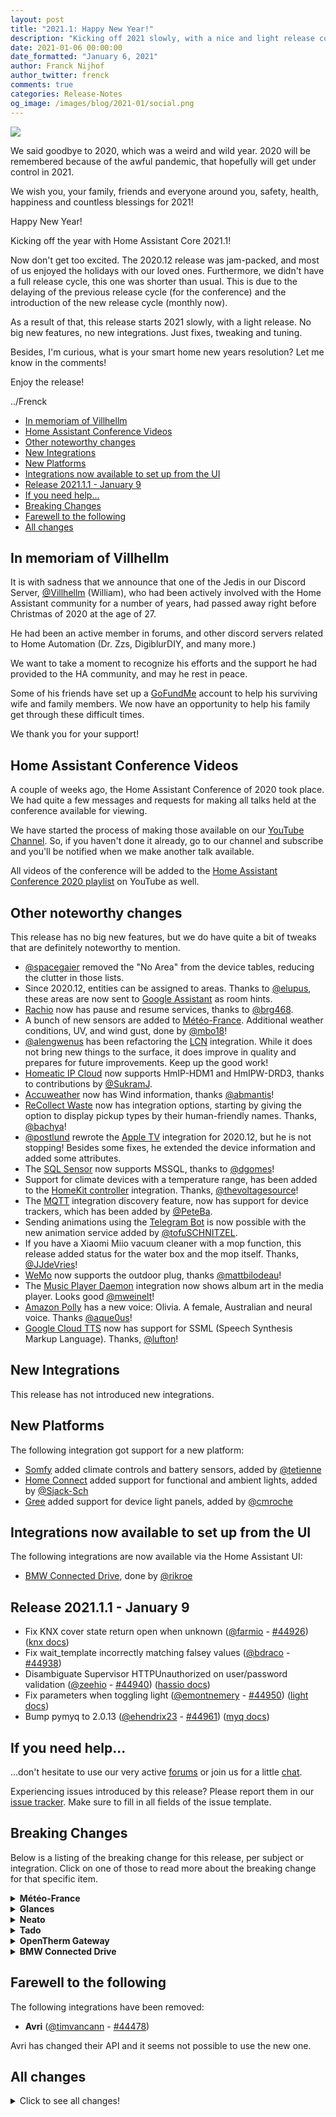```yaml
---
layout: post
title: "2021.1: Happy New Year!"
description: "Kicking off 2021 slowly, with a nice and light release containing mainly fixes and tweaks."
date: 2021-01-06 00:00:00
date_formatted: "January 6, 2021"
author: Franck Nijhof
author_twitter: frenck
comments: true
categories: Release-Notes
og_image: /images/blog/2021-01/social.png
---
```


<img src='/images/blog/2021-01/social.png' style='border: 0;box-shadow: none;'>

We said goodbye to 2020, which was a weird and wild year. 2020 will be
remembered because of the awful pandemic, that hopefully will get under control
in 2021.

We wish you, your family, friends and everyone around you, safety, health,
happiness and countless blessings for 2021!

Happy New Year!

Kicking off the year with Home Assistant Core 2021.1!

Now don't get too excited. The 2020.12 release was jam-packed, and most of us
enjoyed the holidays with our loved ones. Furthermore, we didn't have a full
release cycle, this one was shorter than usual. This is due to the delaying of
the previous release cycle (for the conference) and the introduction of the new
release cycle (monthly now).

As a result of that, this release starts 2021 slowly, with a light release.
No big new features, no new integrations. Just fixes, tweaking and tuning.

Besides, I'm curious, what is your smart home new years resolution?
Let me know in the comments!

Enjoy the release!

../Frenck

- [In memoriam of Villhellm](#in-memoriam-of-villhellm)
- [Home Assistant Conference Videos](#home-assistant-conference-videos)
- [Other noteworthy changes](#other-noteworthy-changes)
- [New Integrations](#new-integrations)
- [New Platforms](#new-platforms)
- [Integrations now available to set up from the UI](#integrations-now-available-to-set-up-from-the-ui)
- [Release 2021.1.1 - January 9](#release-202111---january-9)
- [If you need help...](#if-you-need-help)
- [Breaking Changes](#breaking-changes)
- [Farewell to the following](#farewell-to-the-following)
- [All changes](#all-changes)

## In memoriam of Villhellm

It is with sadness that we announce that one of the Jedis in our Discord Server,
[@Villhellm](https://www.github.com/villhellm) (William), who had been actively
involved with the Home Assistant community for a number of years, had passed
away right before Christmas of 2020 at the age of 27.

He had been an active member in forums, and other discord servers related to
Home Automation (Dr. Zzs, DigiblurDIY, and many more.)

We want to take a moment to recognize his efforts and the support he had
provided to the HA community, and may he rest in peace.

Some of his friends have set up a [GoFundMe](https://gofund.me/f14a5a4a) account
to help his surviving wife and family members. We now have an opportunity to
help his family get through these difficult times.

We thank you for your support!

## Home Assistant Conference Videos

A couple of weeks ago, the Home Assistant Conference of 2020 took place. We had
quite a few messages and requests for making all talks held at the conference
available for viewing.

We have started the process of making those available on our
[YouTube Channel][channel]. So, if you haven't done it already, go to our
channel and subscribe and you'll be notified when we make another talk
available.

All videos of the conference will be added to the
[Home Assistant Conference 2020 playlist][playlist] on YouTube as well.

[channel]: https://www.youtube.com/channel/UCbX3YkedQunLt7EQAdVxh7w
[playlist]: https://www.youtube.com/playlist?list=PLKsVm4cWHDQDGRXnybFUOLlcDWPsroGGB

## Other noteworthy changes

This release has no big new features, but we do have quite a bit of tweaks
that are definitely noteworthy to mention.

- [@spacegaier] removed the "No Area" from the device tables, reducing the
  clutter in those lists.
- Since 2020.12, entities can be assigned to areas. Thanks to [@elupus], these
  areas are now sent to [Google Assistant][google_assistant docs] as room
  hints.
- [Rachio][rachio docs] now has pause and resume services, thanks to [@brg468].
- A bunch of new sensors are added to [Météo-France][meteo_france docs].
  Additional weather conditions, UV, and wind gust, done by [@mbo18]!
- [@alengwenus] has been refactoring the [LCN][lcn docs] integration. While
  it does not bring new things to the surface, it does improve in quality and
  prepares for future improvements. Keep up the good work!
- [Homeatic IP Cloud][homematicip_cloud docs] now supports HmIP-HDM1 and
  HmIPW-DRD3, thanks to contributions by [@SukramJ].
- [Accuweather][accuweather docs] now has Wind information, thanks [@abmantis]!
- [ReCollect Waste][recollect_waste docs] now has integration options,
  starting by giving the option to display pickup types by their human-friendly
  names. Thanks, [@bachya]!
- [@postlund] rewrote the [Apple TV][apple_tv docs] integration for 2020.12,
  but he is not stopping! Besides some fixes, he extended the device information
  and added some attributes.
- The [SQL Sensor][sql docs] now supports MSSQL, thanks to [@dgomes]!
- Support for climate devices with a temperature range, has been added to the
  [HomeKit controller][homekit_controller docs] integration.
  Thanks, [@thevoltagesource]!
- The [MQTT][mqtt docs] integration discovery feature, now has support for
  device trackers, which has been added by [@PeteBa].
- Sending animations using the [Telegram Bot][telegram_bot docs] is now
  possible with the new animation service added by [@tofuSCHNITZEL].
- If you have a Xiaomi Miio vacuum cleaner with a mop function, this release
  added status for the water box and the mop itself. Thanks, [@JJdeVries]!
- [WeMo][wemo docs] now supports the outdoor plug, thanks [@mattbilodeau]!
- The [Music Player Daemon][mpd docs] integration now shows album art in the
  media player. Looks good [@mweinelt]!
- [Amazon Polly][amazon_polly docs] has a new voice: Olivia. A female,
  Australian and neural voice. Thanks [@aque0us]!
- [Google Cloud TTS][google_cloud docs] now has support for SSML
  (Speech Synthesis Markup Language). Thanks, [@lufton]!

## New Integrations

This release has not introduced new integrations.

## New Platforms

The following integration got support for a new platform:

- [Somfy][somfy docs] added climate controls and battery sensors,
  added by [@tetienne]
- [Home Connect][home_connect docs] added support for functional and ambient
  lights, added by [@Sjack-Sch]
- [Gree][gree docs] added support for device light panels, added by [@cmroche]

## Integrations now available to set up from the UI

The following integrations are now available via the Home Assistant UI:

- [BMW Connected Drive][bmw_connected_drive docs], done by [@rikroe]

## Release 2021.1.1 - January 9

- Fix KNX cover state return open when unknown ([@farmio] - [#44926]) ([knx docs])
- Fix wait_template incorrectly matching falsey values ([@bdraco] - [#44938])
- Disambiguate Supervisor HTTPUnauthorized on user/password validation ([@zeehio] - [#44940]) ([hassio docs])
- Fix parameters when toggling light ([@emontnemery] - [#44950]) ([light docs])
- Bump pymyq to 2.0.13 ([@ehendrix23] - [#44961]) ([myq docs])

[#44926]: https://github.com/home-assistant/core/pull/44926
[#44938]: https://github.com/home-assistant/core/pull/44938
[#44940]: https://github.com/home-assistant/core/pull/44940
[#44950]: https://github.com/home-assistant/core/pull/44950
[#44961]: https://github.com/home-assistant/core/pull/44961
[@bdraco]: https://github.com/bdraco
[@ehendrix23]: https://github.com/ehendrix23
[@emontnemery]: https://github.com/emontnemery
[@farmio]: https://github.com/farmio
[@zeehio]: https://github.com/zeehio
[hassio docs]: /integrations/hassio/
[knx docs]: /integrations/knx/
[light docs]: /integrations/light/
[myq docs]: /integrations/myq/

## If you need help...

...don't hesitate to use our very active [forums](https://community.home-assistant.io/) or join us for a little [chat](https://discord.gg/c5DvZ4e).

Experiencing issues introduced by this release? Please report them in our [issue tracker](https://github.com/home-assistant/core/issues). Make sure to fill in all fields of the issue template.

<!--more-->

## Breaking Changes

Below is a listing of the breaking change for this release, per subject or
integration. Click on one of those to read more about the breaking change
for that specific item.

<details>
  <summary><b>Météo-France</b></summary>
  <p>

The unit of measurement of the UV sensor was missing and has been added. You
may have to adapt your configuration accordingly, if you were depending on the
unit of this sensor in any automations, scripts or 3rd party data loggers.

([@mbo18] - [#43992]) ([meteo_france docs])

  </p>
</details>

<details>
  <summary><b>Glances</b></summary>
  <p>

Previously, the Glances integration was presuming that all sensors were
temperatures. Now, we can distinguish temperatures, fan speeds and battery
charges.

In consequence, those entities have new Entity IDs, so you should update your
configuration in the UI or in your YAML files.

Previously, they were all suffixed by `_temp`. Now they are suffixed by
`_temperature`, `_fan_speed` and `_charge`.

Examples:

- `sensor.glances_core_0_temp => sensor.glances_core_0_temperature`
- `sensor.glances_battery_temp => sensor.glances_battery_charge`
- `sensor.glances_thinkpad_1_temp => sensor.glances_thinkpad_1_fan_speed`

([@guix77] - [#43500]) ([glances docs])

  </p>
</details>

<details>
  <summary><b>Neato</b></summary>
  <p>

Neato now uses a new authentication method: OAuth2.

If you are an existing Neato user, you will need to update your YAML
configuration, as per the updated [Neato documentation][neato docs]. The
integration will then automatically be migrated.

Vorwerk support is dropped from the neato integration. The parent library still
supports Vorwerk however, the authentication is completely different and
therefore will require a separate integration created.

([@Santobert] - [#44031]) ([neato docs])

  </p>
</details>

<details>
  <summary><b>Tado</b></summary>
  <p>

The Tado Bridge sensor has been removed and replaced by its corresponding device
sensor.

([@Noltari] - [#44475]) ([tado docs])

  </p>
</details>

<details>
  <summary><b>OpenTherm Gateway</b></summary>
  <p>

This release breaks `binary_sensor` and `sensor` entities of the `opentherm_gw`
integration. More specifically, all existing `binary_sensor` and `sensor`
entities are recreated with a different `entity_id`, `unique_id` and friendly
name.

Some entities are recreated once, others will be recreated twice for different
data sources (boiler and thermostat). All entities that are recreated are
disabled by default.

The old `sensor` and `binary_sensor` entities will log a deprecation warning
and change behavior slightly if they are enabled. They will be automatically
removed if they are disabled. Behavioral changes of the old entities may include
a delayed update and a possible change of data source (boiler vs. thermostat)
which may only become apparent when an override is active on the OpenTherm
Gateway.

The `climate` entity is not affected.

The OpenTherm Gateway sits between the thermostat and the boiler and thus deals
with 2 streams of information. Before this release, the status info we received
contained overlapping information from both streams of information, which led
to issues when the gateway was overriding some values.

As of this release, the status is split up in multiple parts to reflect this.
Each part contains the status of its respective information stream. With this
change, we create sensor entities for each stream where necessary.

([@mvn23] - [#43352]) ([opentherm_gw docs])

  </p>
</details>

<details>
  <summary><b>BMW Connected Drive</b></summary>
  <p>

BMW Connected Drive has been migrated for configuration via the UI.

Your old entries from `configuration.yaml` are automatically imported __once__
for initial setup.

It is recommended to rename the device_tracker of your car(s) in
`config/known_devices.yaml` (you can e.g., add `_old` to the entity name)
before updating, otherwise a second device tracker entity (ending with `_2`)
per car will be created.

After updating, the entity can be removed from known_devices as that will no
longer be used.

([@rikroe] - [#39585]) ([bmw_connected_drive docs])

  </p>
</details>

## Farewell to the following

The following integrations have been removed:

- **Avri** ([@timvancann] - [#44478])

Avri has changed their API and it seems not possible to use the new one.

## All changes

<details>
  <summary>Click to see all changes!</summary>

- Rewrite the kira/test_init.py unittests to pytest style test functions ([@erogleva] - [#42753]) ([kira docs])
- Add HmIP-HDM1 and HmIPW-DRD3 to Homematic IP Cloud ([@SukramJ] - [#43132]) ([homematicip_cloud docs])
- Change config flow unique_id for devolo Home Control ([@Shutgun] - [#43005]) ([devolo_home_control docs])
- Improve look up speed by inverting dictionaries ([@Kane610] - [#43883]) ([deconz docs])
- Add reproduce state for Number ([@Shulyaka] - [#43870]) ([number docs])
- Add number entity value property ([@MartinHjelmare] - [#43902]) ([demo docs]) ([number docs])
- Bump icmplib to 2.0 for ping ([@bdraco] - [#43868]) ([ping docs])
- Upgrade respx to 0.16.2 ([@lundberg] - [#43892]) ([rest docs])
- Don't send MQTT birth message in tests ([@emontnemery] - [#43917]) ([mqtt docs])
- Refactor ZHA core channel initialization ([@Adminiuga] - [#43953]) ([zha docs])
- Remove zerproc threaded upstream reconnect logic ([@emlove] - [#43910]) ([zerproc docs])
- Address PR cleanup for nest device triggers ([@allenporter] - [#43961]) ([nest docs])
- Refactor LCN integration ([@alengwenus] - [#40665]) ([lcn docs])
- Add reverse repeatmode mapping constant to Spotify ([@frenck] - [#43968]) ([spotify docs])
- Add ZHA Coordinator to LightLink cluster groups ([@Adminiuga] - [#43959]) ([zha docs])
- Cleanup ZHA fan channel ([@Adminiuga] - [#43973]) ([zha docs])
- Add target temperature range to homekit_controller ([@thevoltagesource] - [#42817]) ([homekit_controller docs])
- Add discovery of sensors on DS2409 MicroLan ([@awrede] - [#43599]) ([onewire docs])
- Bump voluptuous to 0.12.1 ([@spacegaier] - [#44002])
- Bump fritzconnection to 1.4.0 ([@springstan] - [#43996]) ([fritz docs]) ([fritzbox_callmonitor docs]) ([fritzbox_netmonitor docs])
- Add support for system health to GIOS integration ([@bieniu] - [#43280]) ([gios docs])
- Allow manual configuration of ignored config entries ([@nivnoach] - [#43947]) ([shelly docs])
- Add UV unit to meteo_france UV sensor ([@mbo18] - [#43992]) ([meteo_france docs]) (breaking-change)
- Fix LCN service calls (invoking coroutines) ([@alengwenus] - [#43932]) ([lcn docs])
- Add discovery for MQTT device tracker ([@PeteBa] - [#42327]) ([mqtt docs])
- Unregister updates when a Wemo entry is removed ([@esev] - [#44005]) ([wemo docs])
- Fix ZHA switch group test ([@dmulcahey] - [#44021]) ([zha docs])
- Add pause and resume services to Rachio ([@brg468] - [#43944]) ([rachio docs])
- Bump dependency to add more multi channel devices to HomematicIP Cloud ([@SukramJ] - [#43914]) ([homematicip_cloud docs])
- Bump ciscomobilityexpress version: 0.3.3 → 0.3.9 ([@fbradyirl] - [#44050]) ([cisco_mobility_express docs])
- Bump openwebifpy version: 3.1.1 → 3.1.6 ([@fbradyirl] - [#44064]) ([enigma2 docs])
- Create httpx helper to wrap a shared httpx.AsyncClient ([@bdraco] - [#43877]) ([pvoutput docs]) ([rest docs]) ([scrape docs])
- Include Hyperion in coverage testing ([@dermotduffy] - [#44096])
- Bump up dependencies on pyserial and pyserial-asyncio ([@Adminiuga] - [#44089]) ([acer_projector docs]) ([serial docs]) ([zha docs])
- Small cleanup of MQTT ([@emontnemery] - [#44110]) ([mqtt docs])
- Address old review comments of Tasmota fan ([@emontnemery] - [#44112]) ([tasmota docs])
- Add tests for the wemo component ([@esev] - [#44088]) ([wemo docs])
- Cache Astral object in moon integration, to use less CPU ([@huonw] - [#44012]) ([moon docs])
- Initialize numeric_state trigger tests ([@amelchio] - [#44114]) ([homeassistant docs])
- Nuki to use entity platform ([@balloob] - [#43774]) ([nuki docs])
- Expose spider device information ([@peternijssen] - [#44085]) ([spider docs])
- Add code_arm_required to IFTTT alarm ([@k2v1n58] - [#43928]) ([ifttt docs])
- Increase test coverage for nest camera ([@allenporter] - [#44144]) ([nest docs])
- Update strings.json to clarify the requirements for the API key ([@finity69x2] - [#44143]) ([nws docs])
- Log unique_id of device when ESPHome connection fails ([@ofalvai] - [#44152]) ([esphome docs])
- Test edge cases in wemo platform code ([@esev] - [#44136]) ([wemo docs])
- Increase nest climate test coverage ([@allenporter] - [#44146]) ([nest docs])
- Share wemo entity code to reduce duplicate boilerplate ([@esev] - [#44113]) ([wemo docs])
- Clear mpd source playlist when not playing a playlist ([@CrashWorksLLC] - [#44164]) ([mpd docs])
- Add myself to the codeowners manifest for openhome and tapsaff ([@bazwilliams] - [#44188]) ([openhome docs]) ([tapsaff docs])
- Upgrade restrictedpython to 5.1 (needed for python 3.9 support) ([@mikeage] - [#44181]) ([python_script docs])
- Upgrade youtube_dl to version 2020.12.07 ([@BKPepe] - [#44004]) ([media_extractor docs])
- Temperatures, fan and battery in Glances sensors ([@guix77] - [#43500]) ([glances docs]) (breaking-change)
- Add opensky longitude and latitude event metadata ([@SteveBrandt] - [#43205]) ([opensky docs])
- Support MSSQL in SQL Sensor ([@dgomes] - [#42778]) ([sql docs])
- Bump python-holidays ([@sermayoral] - [#44215]) ([workday docs])
- Add zha AnalogOutput cluster support ([@Shulyaka] - [#44092]) ([zha docs])
- Upgrade bandit to 1.7.0 ([@scop] - [#44184])
- Use new PocketCast dependency ([@nwithan8] - [#44007])
- Fix double underscore typo in fan_mode ValueError ([@allenporter] - [#44182]) ([nest docs])
- Replace hard-coded domain strings with constants in the Wemo module ([@esev] - [#44222]) ([wemo docs])
- Add tests for the Wemo __init__ module ([@esev] - [#44196]) ([wemo docs])
- Register Wemo fan services with entity service helper ([@esev] - [#44192]) ([wemo docs])
- Add send animation service to telegram ([@tofuSCHNITZEL] - [#41489]) ([telegram_bot docs])
- Add Somfy climate platform ([@tetienne] - [#43895]) ([somfy docs]) (new-platform)
- Bump google-nest-sdm to 0.2.1 to support more SDM Pub/Sub realms ([@SeraphimSerapis] - [#44163]) ([nest docs])
- Change shelly CONNECTION_CLASS to CONN_CLASS_LOCAL_PUSH ([@thecode] - [#44260]) ([shelly docs])
- Bump python-qbittorrent to 0.4.2 ([@geoffreylagaisse] - [#44268])
- Bump pychromecast to 7.6.0 ([@emontnemery] - [#44289]) ([cast docs])
- Add OAuth to Neato ([@Santobert] - [#44031]) ([neato docs]) (breaking-change)
- Add reauth step to Hyperion config flow ([@dermotduffy] - [#43797]) ([hyperion docs])
- Bump version to 2021.1 ([@balloob] - [#44298]) ([cloud docs])
- Increase surepetcare api timeout to 60s ([@benleb] - [#44316]) ([surepetcare docs])
- Fix philips_js channel and source name entry ([@elupus] - [#44296]) ([philips_js docs])
- Refactor Airly tests ([@bieniu] - [#44315]) ([airly docs])
- Add Somfy battery sensor ([@tetienne] - [#44311]) ([somfy docs]) (new-platform)
- Add extended device info and some attributes to Apple TV ([@postlund] - [#44277]) ([apple_tv docs]) ([media_player docs])
- Update quality_scale for Hyperion ([@dermotduffy] - [#44306]) ([hyperion docs])
- Revert "Change http to auto for cast media image url" ([@emontnemery] - [#44327]) ([cast docs])
- Refactor Airly config flow ([@bieniu] - [#44330]) ([airly docs])
- Update ReCollect docs to use proper name ([@bachya] - [#44291]) ([recollect_waste docs])
- Upgrade Telegram lib, refactor component for breaking changes ([@ofalvai] - [#44147]) ([telegram_bot docs])
- Add new sensors to meteo_france ([@mbo18] - [#44150]) ([meteo_france docs])
- Convert filter tests to use pytest style ([@chrisgramberg678] - [#41743]) ([filter docs])
- Alphabetize hyperion const.py ([@dermotduffy] - [#44343]) ([hyperion docs])
- Bump pyps4-2ndscreen to 1.2.0 ([@ktnrg45] - [#44273]) ([ps4 docs])
- Bump codecov/codecov-action from v1.0.15 to v1.1.0 (@dependabot - [#44346])
- Bump actions/setup-python from v2.1.4 to v2.2.0 (@dependabot - [#44345])
- Update sensor.py ([@elbueno222] - [#44350]) ([bme280 docs])
- Adjust Rachio logging level when adding shared controllers ([@brg468] - [#44323]) ([rachio docs])
- Add another xml content type for JSON conversion in RESTful sensor ([@emufan] - [#44312]) ([rest docs])
- Enable more Bandit tests ([@scop] - [#44307]) ([recorder docs])
- Use singleton enum for "not set" sentinels ([@scop] - [#41990]) ([camera docs]) ([cloud docs]) ([deconz docs]) ([person docs])
- Add Wind to Accuweather sensors ([@abmantis] - [#44364]) ([accuweather docs])
- Convert zerproc to use new upstream async api ([@emlove] - [#44357]) ([zerproc docs])
- Strip "adb shell " prefix in `androidtv.adb_command` service ([@JeffLIrion] - [#44225]) ([androidtv docs])
- Bump venstarcolortouch to 0.13 ([@doug-hoffman] - [#44373]) ([venstar docs])
- Clean Airly config flow ([@bieniu] - [#44352]) ([airly docs])
- Add filter sensor device class from source entity ([@dgomes] - [#44304]) ([filter docs])
- Set amazon polly network timeout settings ([@eyager1] - [#44185]) ([amazon_polly docs])
- Fix setup of SimpliSafe options flow test ([@bachya] - [#44375]) ([simplisafe docs])
- Add options flow for Recollect Waste ([@bachya] - [#44234]) ([recollect_waste docs])
- Connect concurrently to discovered Zerproc lights ([@emlove] - [#44376]) ([zerproc docs])
- Home connect functional and ambient light added ([@Sjack-Sch] - [#44091]) ([home_connect docs]) (new-platform)
- Handle expiration of nest auth credentials ([@allenporter] - [#44202]) ([nest docs])
- Add support for toggling Daikin streamers ([@viiru-] - [#40418]) ([daikin docs])
- Add xiamoi_miio the water_box / mop status ([@JJdeVries] - [#43355]) ([xiaomi_miio docs])
- Add google cloud tts SSML + fix ([@lufton] - [#40203]) ([google_cloud docs])
- Bump meteofrance-api to 1.0.1 ([@oncleben31] - [#44389]) ([meteo_france docs])
- Bump actions/setup-python from v2.2.0 to v2.2.1 (@dependabot - [#44420])
- Update denonavr to 0.9.9 ([@scarface-4711] - [#44411]) ([denonavr docs])
- Reduce IPP errors when printer is offline ([@dgomes] - [#44413]) ([ipp docs])
- Add additional debug launch methods in launch.json ([@oncleben31] - [#44419])
- Cleanup and optimization for Zerproc ([@emlove] - [#44430]) ([zerproc docs])
- Add ecobee humidity attributes ([@treylok] - [#44366]) ([ecobee docs])
- Support area on entities for google assistant ([@elupus] - [#44300]) ([google_assistant docs])
- KNX BinarySensor takes float values for `reset_after` ([@farmio] - [#44446]) ([knx docs])
- Fix KNX issue if 0 kelvin is reported by device ([@phibos] - [#44392]) ([knx docs])
- Bump codecov/codecov-action from v1.1.0 to v1.1.1 (@dependabot - [#44442])
- Remove Travis CI config ([@scop] - [#44443])
- Move Legacy Works With Nest integration to subdirectory ([@allenporter] - [#44368]) ([nest docs]) (new-integration)
- Bump hyperion-py to 0.6.1 ([@dermotduffy] - [#44490]) ([hyperion docs])
- Motion Blinds upgrade to local push ([@starkillerOG] - [#44391]) ([motion_blinds docs])
- Fix filter sensor None state ([@dgomes] - [#44439]) ([filter docs])
- Translate siri requests to turn on thermostats to valid targets ([@bdraco] - [#44236]) ([homekit docs])
- Periodically attempt to discover new wemo devices ([@esev] - [#44361]) ([wemo docs])
- Fix the docstring in type_fans.py ([@tomaszpieczykolan] - [#44511]) ([homekit docs])
- Remove useless async_add_executor_job ([@tetienne] - [#44496]) ([somfy docs])
- Support auto as Dyson fan on device state ([@GreenTentacle] - [#44472]) ([dyson docs])
- Bump pywemo to 0.5.6 ([@mattbilodeau] - [#44440]) ([wemo docs])
- Convert mpd component to use the async MPDClient ([@mweinelt] - [#44384]) ([mpd docs])
- Handle missing Somfy devices during update ([@tetienne] - [#44425]) ([somfy docs])
- Update README.rst to avoid redirects ([@hmmbob] - [#44519])
- Upgrade huawei-lte-api to 1.4.17 ([@scop] - [#44499]) ([huawei_lte docs])
- Add album art support in the mpd component ([@mweinelt] - [#44527]) ([mpd docs])
- Add Olivia voice to Amazon Polly TTS ([@aque0us] - [#44513]) ([amazon_polly docs])
- Fully remove Avri integration ([@timvancann] - [#44478]) (breaking-change)
- Add explicit support for Luxembourg Smarty meter in dsmr integration ([@RobBie1221] - [#43975]) ([dsmr docs])
- Simplify nest event handling ([@allenporter] - [#44367]) ([nest docs])
- Tado: add full list of devices ([@Noltari] - [#44475]) ([tado docs]) (breaking-change)
- Improve nest setup error handling ([@allenporter] - [#44385]) ([nest docs])
- Tado: use proper variable name to avoid confusion ([@Noltari] - [#44571]) ([tado docs])
- Soma cover battery level attribute ([@badguy99] - [#44459]) ([soma docs])
- Turn on denonavr receiver when a source is changed ([@knyar] - [#44473]) ([denonavr docs])
- Ensure consistent spelling of "ID" ([@spacegaier] - [#44585])
- Reset hs color/color temperature when changing the other one (ZHA) ([@TheJulianJES] - [#44566]) ([zha docs])
- Improve TDBU motion blinds control ([@starkillerOG] - [#44500]) ([motion_blinds docs])
- Add support for Gree device light panels ([@cmroche] - [#42979]) ([gree docs]) (new-platform)
- Update pyotgw to 1.0b1 ([@mvn23] - [#43352]) ([opentherm_gw docs]) (breaking-change)
- Optimize api calls between envoy_reader and Home Assistant ([@gtdiehl] - [#42857]) ([enphase_envoy docs])
- Bump version to fix returned data for old firmware ([@gtdiehl] - [#44600]) ([enphase_envoy docs])
- Add Config Flow to bmw_connected_drive ([@rikroe] - [#39585]) ([bmw_connected_drive docs]) (breaking-change)
- Simplify motion blinds push callback ([@starkillerOG] - [#44579]) ([motion_blinds docs])
- Fix typo in sensor names ([@tsvi] - [#44598]) ([jewish_calendar docs])
- Move HomeKit autostart to advanced options flow ([@bdraco] - [#44599]) ([homekit docs])
- Use entity service for motion blinds ([@starkillerOG] - [#44611]) ([motion_blinds docs])
- Bump skybellpy to 0.6.3 ([@MisterWil] - [#44619]) ([skybell docs])
- Add discovery to Motion Blinds ([@starkillerOG] - [#44615]) ([motion_blinds docs])
- Updated frontend to 20201229.0 ([@bramkragten] - [#44632]) ([frontend docs])
- Add OutdoorPlug to wemo ([@mattbilodeau] - [#44629]) ([wemo docs])
- Support homekit discovery for roku ([@ctalkington] - [#44625]) ([roku docs])
- Initial Verisure cleanups ([@frenck] - [#44639]) ([verisure docs])
- Add debug logging for failed OAuth token refreshes to help users diagnose ([@allenporter] - [#44637])
- Upgrade psutil to 5.8.0 ([@fabaff] - [#44640]) ([systemmonitor docs])
- Publish timestamps in nest events ([@allenporter] - [#44641]) ([nest docs])
- Fix shelly shutdown AttributeError ([@chemelli74] - [#44172]) ([shelly docs])
- Upgrade youtube_dl to 2020.12.29 ([@fabaff] - [#44643]) ([media_extractor docs])
- Update py-august to 0.25.2 to fix august token refreshes ([@bdraco] - [#40109]) ([august docs]) (beta fix)
- Suppress vizio logging API call failures to prevent no-op logs ([@raman325] - [#44388]) ([vizio docs]) (beta fix)
- Add motion binary sensor ([@bieniu] - [#44445]) ([shelly docs]) (beta fix) (new-integration)
- Correct Dyson climate fan auto mode ([@Sian-Lee-SA] - [#44569]) ([dyson docs]) (beta fix)
- Upgrade canary integration to use py-canary 0.5.1 ([@markallanson] - [#44645]) ([canary docs]) (beta fix)
- Bump ZHA quirks version to 0.0.50 ([@dmulcahey] - [#44650]) ([zha docs]) (beta fix)
- Bump zm-py version to 0.5.2 ([@dlintott] - [#44658]) ([zoneminder docs]) (beta fix)
- always sync unit_of_measurement ([@dgomes] - [#44670]) ([utility_meter docs]) (beta fix)
- Catch Shelly zeroconf types with uppercase too ([@balloob] - [#44672]) ([shelly docs]) (beta fix)
- Fix legacy nest api binary_sensor initialization ([@allenporter] - [#44674]) ([nest docs]) (beta fix)
- Zeroconf lowercase ([@balloob] - [#44675]) ([brother docs]) ([zeroconf docs]) (beta fix)
- Bump up ZHA dependencies ([@Adminiuga] - [#44680]) ([zha docs]) (beta fix)
- Fix broken test test_auto_purge in recorder ([@allenporter] - [#44687]) ([recorder docs]) (beta fix)
- Fix script wait templates with now/utcnow ([@bdraco] - [#44717]) (beta fix)
- Fix rest notify GET without params configured ([@bdraco] - [#44723]) ([rest docs]) (beta fix)
- Fix templates for rest notify ([@bdraco] - [#44724]) ([rest docs]) (beta fix)
- Bump H11 library to support non RFC line endings ([@Kane610] - [#44735]) (beta fix)
- Guard unbound var for DSMR ([@balloob] - [#44673]) ([dsmr docs]) (beta fix)
- Change rest sensors update interval for Shelly Motion ([@bieniu] - [#44692]) ([shelly docs]) (beta fix)
- Add index to old_state_id column for postgres and older databases ([@bdraco] - [#44757]) ([recorder docs]) (beta fix)
- Update docker base image 2021.01.0 ([@pvizeli] - [#44761]) (beta fix)
- Fix bug with blink auth flow ([@bmatcuk] - [#44769]) ([blink docs]) (beta fix)
- Fix knx.send service not accepting floats ([@farmio] - [#44802]) ([knx docs]) (beta fix)
- Fix zeroconf outgoing dns compression corruption for large packets ([@bdraco] - [#44828]) ([zeroconf docs]) (beta fix)
- Implement color mode for ZHA light polling ([@TheJulianJES] - [#44829]) ([zha docs]) (beta fix)
- Bump pypck to 0.7.8 ([@alengwenus] - [#44834]) ([lcn docs]) (beta fix)
- Make Alexa custom ID unique ([@balloob] - [#44839]) ([alexa docs]) ([cloud docs]) (beta fix)
- Bump openwebifpy version: 3.1.6 → 3.2.7 ([@fbradyirl] - [#44847]) ([enigma2 docs]) (beta fix)
- Fix Canary doing I/O in event loop ([@frenck] - [#44854]) ([canary docs]) (beta fix)
- Update frontend to 20201229.1 ([@bramkragten] - [#44861]) ([frontend docs]) (beta fix)
- Bump pytradfri to 7.0.6 ([@MartinHjelmare] - [#44661]) ([tradfri docs]) (beta fix)
- Fix Plex media summary attribute ([@jjlawren] - [#44863]) ([plex docs]) (beta fix)
- Bump python-ecobee-api to 0.2.8 ([@treylok] - [#44866]) ([ecobee docs]) (beta fix)

</details>

[#39585]: https://github.com/home-assistant/core/pull/39585
[#40109]: https://github.com/home-assistant/core/pull/40109
[#40203]: https://github.com/home-assistant/core/pull/40203
[#40418]: https://github.com/home-assistant/core/pull/40418
[#40665]: https://github.com/home-assistant/core/pull/40665
[#41489]: https://github.com/home-assistant/core/pull/41489
[#41743]: https://github.com/home-assistant/core/pull/41743
[#41990]: https://github.com/home-assistant/core/pull/41990
[#42327]: https://github.com/home-assistant/core/pull/42327
[#42753]: https://github.com/home-assistant/core/pull/42753
[#42778]: https://github.com/home-assistant/core/pull/42778
[#42817]: https://github.com/home-assistant/core/pull/42817
[#42857]: https://github.com/home-assistant/core/pull/42857
[#42979]: https://github.com/home-assistant/core/pull/42979
[#43005]: https://github.com/home-assistant/core/pull/43005
[#43132]: https://github.com/home-assistant/core/pull/43132
[#43205]: https://github.com/home-assistant/core/pull/43205
[#43280]: https://github.com/home-assistant/core/pull/43280
[#43352]: https://github.com/home-assistant/core/pull/43352
[#43355]: https://github.com/home-assistant/core/pull/43355
[#43500]: https://github.com/home-assistant/core/pull/43500
[#43599]: https://github.com/home-assistant/core/pull/43599
[#43774]: https://github.com/home-assistant/core/pull/43774
[#43797]: https://github.com/home-assistant/core/pull/43797
[#43868]: https://github.com/home-assistant/core/pull/43868
[#43870]: https://github.com/home-assistant/core/pull/43870
[#43877]: https://github.com/home-assistant/core/pull/43877
[#43883]: https://github.com/home-assistant/core/pull/43883
[#43892]: https://github.com/home-assistant/core/pull/43892
[#43895]: https://github.com/home-assistant/core/pull/43895
[#43902]: https://github.com/home-assistant/core/pull/43902
[#43910]: https://github.com/home-assistant/core/pull/43910
[#43914]: https://github.com/home-assistant/core/pull/43914
[#43917]: https://github.com/home-assistant/core/pull/43917
[#43928]: https://github.com/home-assistant/core/pull/43928
[#43932]: https://github.com/home-assistant/core/pull/43932
[#43944]: https://github.com/home-assistant/core/pull/43944
[#43947]: https://github.com/home-assistant/core/pull/43947
[#43953]: https://github.com/home-assistant/core/pull/43953
[#43959]: https://github.com/home-assistant/core/pull/43959
[#43961]: https://github.com/home-assistant/core/pull/43961
[#43968]: https://github.com/home-assistant/core/pull/43968
[#43973]: https://github.com/home-assistant/core/pull/43973
[#43975]: https://github.com/home-assistant/core/pull/43975
[#43992]: https://github.com/home-assistant/core/pull/43992
[#43996]: https://github.com/home-assistant/core/pull/43996
[#44002]: https://github.com/home-assistant/core/pull/44002
[#44004]: https://github.com/home-assistant/core/pull/44004
[#44005]: https://github.com/home-assistant/core/pull/44005
[#44007]: https://github.com/home-assistant/core/pull/44007
[#44012]: https://github.com/home-assistant/core/pull/44012
[#44021]: https://github.com/home-assistant/core/pull/44021
[#44031]: https://github.com/home-assistant/core/pull/44031
[#44050]: https://github.com/home-assistant/core/pull/44050
[#44064]: https://github.com/home-assistant/core/pull/44064
[#44085]: https://github.com/home-assistant/core/pull/44085
[#44088]: https://github.com/home-assistant/core/pull/44088
[#44089]: https://github.com/home-assistant/core/pull/44089
[#44091]: https://github.com/home-assistant/core/pull/44091
[#44092]: https://github.com/home-assistant/core/pull/44092
[#44096]: https://github.com/home-assistant/core/pull/44096
[#44110]: https://github.com/home-assistant/core/pull/44110
[#44112]: https://github.com/home-assistant/core/pull/44112
[#44113]: https://github.com/home-assistant/core/pull/44113
[#44114]: https://github.com/home-assistant/core/pull/44114
[#44136]: https://github.com/home-assistant/core/pull/44136
[#44143]: https://github.com/home-assistant/core/pull/44143
[#44144]: https://github.com/home-assistant/core/pull/44144
[#44146]: https://github.com/home-assistant/core/pull/44146
[#44147]: https://github.com/home-assistant/core/pull/44147
[#44150]: https://github.com/home-assistant/core/pull/44150
[#44152]: https://github.com/home-assistant/core/pull/44152
[#44163]: https://github.com/home-assistant/core/pull/44163
[#44164]: https://github.com/home-assistant/core/pull/44164
[#44172]: https://github.com/home-assistant/core/pull/44172
[#44181]: https://github.com/home-assistant/core/pull/44181
[#44182]: https://github.com/home-assistant/core/pull/44182
[#44184]: https://github.com/home-assistant/core/pull/44184
[#44185]: https://github.com/home-assistant/core/pull/44185
[#44188]: https://github.com/home-assistant/core/pull/44188
[#44192]: https://github.com/home-assistant/core/pull/44192
[#44196]: https://github.com/home-assistant/core/pull/44196
[#44202]: https://github.com/home-assistant/core/pull/44202
[#44215]: https://github.com/home-assistant/core/pull/44215
[#44222]: https://github.com/home-assistant/core/pull/44222
[#44225]: https://github.com/home-assistant/core/pull/44225
[#44234]: https://github.com/home-assistant/core/pull/44234
[#44236]: https://github.com/home-assistant/core/pull/44236
[#44260]: https://github.com/home-assistant/core/pull/44260
[#44268]: https://github.com/home-assistant/core/pull/44268
[#44273]: https://github.com/home-assistant/core/pull/44273
[#44277]: https://github.com/home-assistant/core/pull/44277
[#44289]: https://github.com/home-assistant/core/pull/44289
[#44291]: https://github.com/home-assistant/core/pull/44291
[#44296]: https://github.com/home-assistant/core/pull/44296
[#44298]: https://github.com/home-assistant/core/pull/44298
[#44300]: https://github.com/home-assistant/core/pull/44300
[#44304]: https://github.com/home-assistant/core/pull/44304
[#44306]: https://github.com/home-assistant/core/pull/44306
[#44307]: https://github.com/home-assistant/core/pull/44307
[#44311]: https://github.com/home-assistant/core/pull/44311
[#44312]: https://github.com/home-assistant/core/pull/44312
[#44315]: https://github.com/home-assistant/core/pull/44315
[#44316]: https://github.com/home-assistant/core/pull/44316
[#44323]: https://github.com/home-assistant/core/pull/44323
[#44327]: https://github.com/home-assistant/core/pull/44327
[#44330]: https://github.com/home-assistant/core/pull/44330
[#44343]: https://github.com/home-assistant/core/pull/44343
[#44345]: https://github.com/home-assistant/core/pull/44345
[#44346]: https://github.com/home-assistant/core/pull/44346
[#44350]: https://github.com/home-assistant/core/pull/44350
[#44352]: https://github.com/home-assistant/core/pull/44352
[#44357]: https://github.com/home-assistant/core/pull/44357
[#44361]: https://github.com/home-assistant/core/pull/44361
[#44364]: https://github.com/home-assistant/core/pull/44364
[#44366]: https://github.com/home-assistant/core/pull/44366
[#44367]: https://github.com/home-assistant/core/pull/44367
[#44368]: https://github.com/home-assistant/core/pull/44368
[#44373]: https://github.com/home-assistant/core/pull/44373
[#44375]: https://github.com/home-assistant/core/pull/44375
[#44376]: https://github.com/home-assistant/core/pull/44376
[#44384]: https://github.com/home-assistant/core/pull/44384
[#44385]: https://github.com/home-assistant/core/pull/44385
[#44388]: https://github.com/home-assistant/core/pull/44388
[#44389]: https://github.com/home-assistant/core/pull/44389
[#44391]: https://github.com/home-assistant/core/pull/44391
[#44392]: https://github.com/home-assistant/core/pull/44392
[#44411]: https://github.com/home-assistant/core/pull/44411
[#44413]: https://github.com/home-assistant/core/pull/44413
[#44419]: https://github.com/home-assistant/core/pull/44419
[#44420]: https://github.com/home-assistant/core/pull/44420
[#44425]: https://github.com/home-assistant/core/pull/44425
[#44430]: https://github.com/home-assistant/core/pull/44430
[#44439]: https://github.com/home-assistant/core/pull/44439
[#44440]: https://github.com/home-assistant/core/pull/44440
[#44442]: https://github.com/home-assistant/core/pull/44442
[#44443]: https://github.com/home-assistant/core/pull/44443
[#44445]: https://github.com/home-assistant/core/pull/44445
[#44446]: https://github.com/home-assistant/core/pull/44446
[#44459]: https://github.com/home-assistant/core/pull/44459
[#44472]: https://github.com/home-assistant/core/pull/44472
[#44473]: https://github.com/home-assistant/core/pull/44473
[#44475]: https://github.com/home-assistant/core/pull/44475
[#44478]: https://github.com/home-assistant/core/pull/44478
[#44490]: https://github.com/home-assistant/core/pull/44490
[#44496]: https://github.com/home-assistant/core/pull/44496
[#44499]: https://github.com/home-assistant/core/pull/44499
[#44500]: https://github.com/home-assistant/core/pull/44500
[#44511]: https://github.com/home-assistant/core/pull/44511
[#44513]: https://github.com/home-assistant/core/pull/44513
[#44519]: https://github.com/home-assistant/core/pull/44519
[#44527]: https://github.com/home-assistant/core/pull/44527
[#44566]: https://github.com/home-assistant/core/pull/44566
[#44569]: https://github.com/home-assistant/core/pull/44569
[#44571]: https://github.com/home-assistant/core/pull/44571
[#44579]: https://github.com/home-assistant/core/pull/44579
[#44585]: https://github.com/home-assistant/core/pull/44585
[#44598]: https://github.com/home-assistant/core/pull/44598
[#44599]: https://github.com/home-assistant/core/pull/44599
[#44600]: https://github.com/home-assistant/core/pull/44600
[#44611]: https://github.com/home-assistant/core/pull/44611
[#44615]: https://github.com/home-assistant/core/pull/44615
[#44619]: https://github.com/home-assistant/core/pull/44619
[#44625]: https://github.com/home-assistant/core/pull/44625
[#44629]: https://github.com/home-assistant/core/pull/44629
[#44632]: https://github.com/home-assistant/core/pull/44632
[#44637]: https://github.com/home-assistant/core/pull/44637
[#44639]: https://github.com/home-assistant/core/pull/44639
[#44640]: https://github.com/home-assistant/core/pull/44640
[#44641]: https://github.com/home-assistant/core/pull/44641
[#44643]: https://github.com/home-assistant/core/pull/44643
[#44645]: https://github.com/home-assistant/core/pull/44645
[#44650]: https://github.com/home-assistant/core/pull/44650
[#44658]: https://github.com/home-assistant/core/pull/44658
[#44661]: https://github.com/home-assistant/core/pull/44661
[#44670]: https://github.com/home-assistant/core/pull/44670
[#44672]: https://github.com/home-assistant/core/pull/44672
[#44673]: https://github.com/home-assistant/core/pull/44673
[#44674]: https://github.com/home-assistant/core/pull/44674
[#44675]: https://github.com/home-assistant/core/pull/44675
[#44680]: https://github.com/home-assistant/core/pull/44680
[#44687]: https://github.com/home-assistant/core/pull/44687
[#44692]: https://github.com/home-assistant/core/pull/44692
[#44717]: https://github.com/home-assistant/core/pull/44717
[#44723]: https://github.com/home-assistant/core/pull/44723
[#44724]: https://github.com/home-assistant/core/pull/44724
[#44735]: https://github.com/home-assistant/core/pull/44735
[#44757]: https://github.com/home-assistant/core/pull/44757
[#44761]: https://github.com/home-assistant/core/pull/44761
[#44769]: https://github.com/home-assistant/core/pull/44769
[#44802]: https://github.com/home-assistant/core/pull/44802
[#44828]: https://github.com/home-assistant/core/pull/44828
[#44829]: https://github.com/home-assistant/core/pull/44829
[#44834]: https://github.com/home-assistant/core/pull/44834
[#44839]: https://github.com/home-assistant/core/pull/44839
[#44847]: https://github.com/home-assistant/core/pull/44847
[#44854]: https://github.com/home-assistant/core/pull/44854
[#44861]: https://github.com/home-assistant/core/pull/44861
[#44863]: https://github.com/home-assistant/core/pull/44863
[#44866]: https://github.com/home-assistant/core/pull/44866
[@Adminiuga]: https://github.com/Adminiuga
[@BKPepe]: https://github.com/BKPepe
[@CrashWorksLLC]: https://github.com/CrashWorksLLC
[@GreenTentacle]: https://github.com/GreenTentacle
[@JJdeVries]: https://github.com/JJdeVries
[@JeffLIrion]: https://github.com/JeffLIrion
[@Kane610]: https://github.com/Kane610
[@MartinHjelmare]: https://github.com/MartinHjelmare
[@MisterWil]: https://github.com/MisterWil
[@Noltari]: https://github.com/Noltari
[@PeteBa]: https://github.com/PeteBa
[@RobBie1221]: https://github.com/RobBie1221
[@Santobert]: https://github.com/Santobert
[@SeraphimSerapis]: https://github.com/SeraphimSerapis
[@Shulyaka]: https://github.com/Shulyaka
[@Shutgun]: https://github.com/Shutgun
[@Sian-Lee-SA]: https://github.com/Sian-Lee-SA
[@Sjack-Sch]: https://github.com/Sjack-Sch
[@SteveBrandt]: https://github.com/SteveBrandt
[@SukramJ]: https://github.com/SukramJ
[@TheJulianJES]: https://github.com/TheJulianJES
[@abmantis]: https://github.com/abmantis
[@alengwenus]: https://github.com/alengwenus
[@allenporter]: https://github.com/allenporter
[@amelchio]: https://github.com/amelchio
[@aque0us]: https://github.com/aque0us
[@awrede]: https://github.com/awrede
[@bachya]: https://github.com/bachya
[@badguy99]: https://github.com/badguy99
[@balloob]: https://github.com/balloob
[@bazwilliams]: https://github.com/bazwilliams
[@bdraco]: https://github.com/bdraco
[@benleb]: https://github.com/benleb
[@bieniu]: https://github.com/bieniu
[@bmatcuk]: https://github.com/bmatcuk
[@bramkragten]: https://github.com/bramkragten
[@brg468]: https://github.com/brg468
[@chemelli74]: https://github.com/chemelli74
[@chrisgramberg678]: https://github.com/chrisgramberg678
[@cmroche]: https://github.com/cmroche
[@ctalkington]: https://github.com/ctalkington
[@dermotduffy]: https://github.com/dermotduffy
[@dgomes]: https://github.com/dgomes
[@dlintott]: https://github.com/dlintott
[@dmulcahey]: https://github.com/dmulcahey
[@doug-hoffman]: https://github.com/doug-hoffman
[@elbueno222]: https://github.com/elbueno222
[@elupus]: https://github.com/elupus
[@emlove]: https://github.com/emlove
[@emontnemery]: https://github.com/emontnemery
[@emufan]: https://github.com/emufan
[@erogleva]: https://github.com/erogleva
[@esev]: https://github.com/esev
[@eyager1]: https://github.com/eyager1
[@fabaff]: https://github.com/fabaff
[@farmio]: https://github.com/farmio
[@fbradyirl]: https://github.com/fbradyirl
[@finity69x2]: https://github.com/finity69x2
[@frenck]: https://github.com/frenck
[@geoffreylagaisse]: https://github.com/geoffreylagaisse
[@gtdiehl]: https://github.com/gtdiehl
[@guix77]: https://github.com/guix77
[@hmmbob]: https://github.com/hmmbob
[@huonw]: https://github.com/huonw
[@jjlawren]: https://github.com/jjlawren
[@k2v1n58]: https://github.com/k2v1n58
[@knyar]: https://github.com/knyar
[@ktnrg45]: https://github.com/ktnrg45
[@lufton]: https://github.com/lufton
[@lundberg]: https://github.com/lundberg
[@markallanson]: https://github.com/markallanson
[@mattbilodeau]: https://github.com/mattbilodeau
[@mbo18]: https://github.com/mbo18
[@mikeage]: https://github.com/mikeage
[@mvn23]: https://github.com/mvn23
[@mweinelt]: https://github.com/mweinelt
[@nivnoach]: https://github.com/nivnoach
[@nwithan8]: https://github.com/nwithan8
[@ofalvai]: https://github.com/ofalvai
[@oncleben31]: https://github.com/oncleben31
[@peternijssen]: https://github.com/peternijssen
[@phibos]: https://github.com/phibos
[@postlund]: https://github.com/postlund
[@pvizeli]: https://github.com/pvizeli
[@raman325]: https://github.com/raman325
[@rikroe]: https://github.com/rikroe
[@scarface-4711]: https://github.com/scarface-4711
[@scop]: https://github.com/scop
[@sermayoral]: https://github.com/sermayoral
[@spacegaier]: https://github.com/spacegaier
[@springstan]: https://github.com/springstan
[@starkillerOG]: https://github.com/starkillerOG
[@tetienne]: https://github.com/tetienne
[@thecode]: https://github.com/thecode
[@thevoltagesource]: https://github.com/thevoltagesource
[@timvancann]: https://github.com/timvancann
[@tofuSCHNITZEL]: https://github.com/tofuSCHNITZEL
[@tomaszpieczykolan]: https://github.com/tomaszpieczykolan
[@treylok]: https://github.com/treylok
[@tsvi]: https://github.com/tsvi
[@viiru-]: https://github.com/viiru-
[accuweather docs]: /integrations/accuweather/
[acer_projector docs]: /integrations/acer_projector/
[airly docs]: /integrations/airly/
[alexa docs]: /integrations/alexa/
[amazon_polly docs]: /integrations/amazon_polly/
[androidtv docs]: /integrations/androidtv/
[apple_tv docs]: /integrations/apple_tv/
[august docs]: /integrations/august/
[blink docs]: /integrations/blink/
[bme280 docs]: /integrations/bme280/
[bmw_connected_drive docs]: /integrations/bmw_connected_drive/
[brother docs]: /integrations/brother/
[camera docs]: /integrations/camera/
[canary docs]: /integrations/canary/
[cast docs]: /integrations/cast/
[cisco_mobility_express docs]: /integrations/cisco_mobility_express/
[cloud docs]: /integrations/cloud/
[daikin docs]: /integrations/daikin/
[deconz docs]: /integrations/deconz/
[demo docs]: /integrations/demo/
[denonavr docs]: /integrations/denonavr/
[devolo_home_control docs]: /integrations/devolo_home_control/
[dsmr docs]: /integrations/dsmr/
[dyson docs]: /integrations/dyson/
[ecobee docs]: /integrations/ecobee/
[enigma2 docs]: /integrations/enigma2/
[enphase_envoy docs]: /integrations/enphase_envoy/
[esphome docs]: /integrations/esphome/
[filter docs]: /integrations/filter/
[fritz docs]: /integrations/fritz/
[fritzbox_callmonitor docs]: /integrations/fritzbox_callmonitor/
[fritzbox_netmonitor docs]: /integrations/fritzbox_netmonitor/
[frontend docs]: /integrations/frontend/
[gios docs]: /integrations/gios/
[glances docs]: /integrations/glances/
[google_assistant docs]: /integrations/google_assistant/
[google_cloud docs]: /integrations/google_cloud/
[gree docs]: /integrations/gree/
[home_connect docs]: /integrations/home_connect/
[homeassistant docs]: /integrations/homeassistant/
[homekit docs]: /integrations/homekit/
[homekit_controller docs]: /integrations/homekit_controller/
[homematicip_cloud docs]: /integrations/homematicip_cloud/
[huawei_lte docs]: /integrations/huawei_lte/
[hyperion docs]: /integrations/hyperion/
[ifttt docs]: /integrations/ifttt/
[ipp docs]: /integrations/ipp/
[jewish_calendar docs]: /integrations/jewish_calendar/
[kira docs]: /integrations/kira/
[knx docs]: /integrations/knx/
[lcn docs]: /integrations/lcn/
[media_extractor docs]: /integrations/media_extractor/
[media_player docs]: /integrations/media_player/
[meteo_france docs]: /integrations/meteo_france/
[moon docs]: /integrations/moon/
[motion_blinds docs]: /integrations/motion_blinds/
[mpd docs]: /integrations/mpd/
[mqtt docs]: /integrations/mqtt/
[neato docs]: /integrations/neato/
[nest docs]: /integrations/nest/
[nuki docs]: /integrations/nuki/
[number docs]: /integrations/number/
[nws docs]: /integrations/nws/
[onewire docs]: /integrations/onewire/
[openhome docs]: /integrations/openhome/
[opensky docs]: /integrations/opensky/
[opentherm_gw docs]: /integrations/opentherm_gw/
[person docs]: /integrations/person/
[philips_js docs]: /integrations/philips_js/
[ping docs]: /integrations/ping/
[plex docs]: /integrations/plex/
[ps4 docs]: /integrations/ps4/
[pvoutput docs]: /integrations/pvoutput/
[python_script docs]: /integrations/python_script/
[rachio docs]: /integrations/rachio/
[recollect_waste docs]: /integrations/recollect_waste/
[recorder docs]: /integrations/recorder/
[rest docs]: /integrations/rest/
[roku docs]: /integrations/roku/
[scrape docs]: /integrations/scrape/
[serial docs]: /integrations/serial/
[shelly docs]: /integrations/shelly/
[simplisafe docs]: /integrations/simplisafe/
[skybell docs]: /integrations/skybell/
[soma docs]: /integrations/soma/
[somfy docs]: /integrations/somfy/
[spider docs]: /integrations/spider/
[spotify docs]: /integrations/spotify/
[sql docs]: /integrations/sql/
[surepetcare docs]: /integrations/surepetcare/
[systemmonitor docs]: /integrations/systemmonitor/
[tado docs]: /integrations/tado/
[tapsaff docs]: /integrations/tapsaff/
[tasmota docs]: /integrations/tasmota/
[telegram_bot docs]: /integrations/telegram_bot/
[tradfri docs]: /integrations/tradfri/
[utility_meter docs]: /integrations/utility_meter/
[venstar docs]: /integrations/venstar/
[verisure docs]: /integrations/verisure/
[vizio docs]: /integrations/vizio/
[wemo docs]: /integrations/wemo/
[workday docs]: /integrations/workday/
[xiaomi_miio docs]: /integrations/xiaomi_miio/
[zeroconf docs]: /integrations/zeroconf/
[zerproc docs]: /integrations/zerproc/
[zha docs]: /integrations/zha/
[zoneminder docs]: /integrations/zoneminder/

